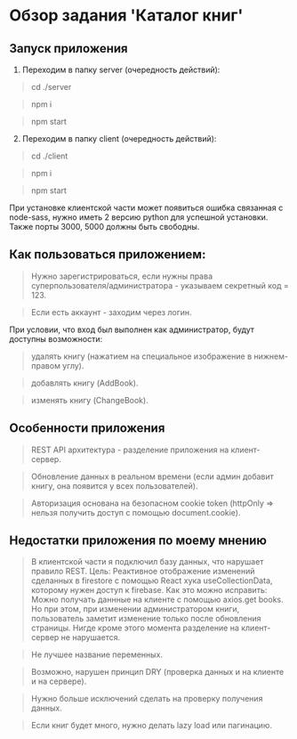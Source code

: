 # Обзор задания 'Каталог книг'

## Запуск приложения

1. Переходим в папку server (очередность действий):

> cd ./server

> npm i

> npm start

2. Переходим в папку client (очередность действий):

> cd ./client

> npm i

> npm start

При установке клиентской части может появиться ошибка связанная с node-sass, нужно иметь 2 версию python для успешной установки. Также порты 3000, 5000 должны быть свободны.

## Как пользоваться приложением:

> Нужно зарегистрироваться, если нужны права суперпользователя/администратора - указываем секретный код = 123.

> Если есть аккаунт - заходим через логин.

При условии, что вход был выполнен как администратор, будут доступны возможности:

> удалять книгу (нажатием на специальное изображение в нижнем-правом углу).

> добавлять книгу (AddBook).

> изменять книгу (ChangeBook).

## Особенности приложения

> REST API архитектура - разделение приложения на клиент-сервер.

> Обновление данных в реальном времени (если админ добавит книгу, она появится у всех пользователей).

> Авторизация основана на безопасном cookie token (httpOnly => нельзя получить доступ с помощью document.cookie).

## Недостатки приложения по моему мнению

> В клиентской части я подключил базу данных, что нарушает правило REST. Цель: Реактивное отображение изменений сделанных в firestore с помощью React хука useCollectionData,
> которому нужен доступ к firebase. Как это можно исправить: Можно получать даннные на клиенте с помощью axios.get books. Но при этом, при изменении администратором книги,
> пользователь заметит изменение только после обновления страницы. Нигде кроме этого момента разделение на клиент-сервер не нарушается.

> Не лучшее название переменных.

> Возможно, нарушен принцип DRY (проверка данных и на клиенте и на сервере).

> Нужно больше исключений сделать на проверку получения данных.

> Если книг будет много, нужно делать lazy load или пагинацию.
